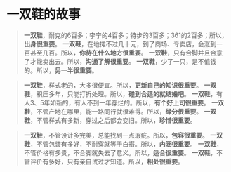 # 一双鞋的故事

> **一双鞋**，耐克的6百多；李宁的4百多；特步的3百多；361的2百多；所以，**出身很重要**。
> **一双鞋**，在地摊不过几十元，到了商场、专卖店，会涨到一百甚至几百。所以，**你待在什么地方很重要**。
> **一双鞋**，只有合脚并且合意了才能卖出去。所以，**沟通了解很重要**。
> **一双鞋**，少了一只，是不值钱的。所以，**另一半很重要**。

> **一双鞋**，样式老的，大多很便宜。所以，**更新自己的知识很重要**。
> **一双鞋**，积压多年，只能打折处理。所以，**碰到合适的就结婚吧**。
> **一双鞋**，有人3、5年如新的，有人不到一年穿烂的。所以，**有个好上司很重要**。
> **一双鞋**，不管产地在哪里，能一路同行就很难得。所以，**缘分很重要**。
> **一双鞋**，不管样式有多新，穿过之后都会变旧。所以，**珍惜很重要**。

> **一双鞋**，不管设计多完美，总能找到一点瑕疵。所以，**包容很重要**。
> **一双鞋**，不管包装有多好，不耐穿就等于白搭。所以，**内涵很重要**。
> **一双鞋**，不管价格有多贵，不合脚就失去了意义。所以，**适合很重要**。
> **一双鞋**，不管评价有多好，只有亲自试过才知道。所以，**相处很重要**。
